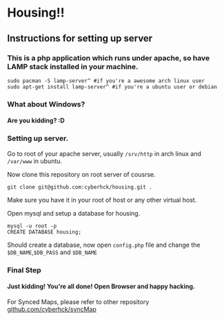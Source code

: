 # Housing!!

## Instructions for setting up server

### This is a php application which runs under apache, so have LAMP stack installed in your machine.
```
sudo pacman -S lamp-server^ #if you're a awesome arch linux user
sudo apt-get install lamp-server^ #if you're a ubuntu user or debian
```

### What about Windows?
#### Are you kidding? :D

### Setting up server.
Go to root of your apache server, usually ```/srv/http``` in arch linux and ```/var/www``` in ubuntu.

Now clone this repository on root server of cousrse.

```
git clone git@github.com:cyberhck/housing.git .
```
Make sure you have it in your root of host or any other virtual host.

Open mysql and setup a database for housing.

```
mysql -u root -p
CREATE DATABASE housing;
```
Should create a database, now open ```config.php``` file and change the ```$DB_NAME```,```$DB_PASS``` and ```$DB_NAME```

### Final Step
#### Just kidding! You're all done! Open Browser and happy hacking.


For Synced Maps, please refer to other repository [github.com/cyberhck/syncMap](github.com/cyberhck/syncMap)